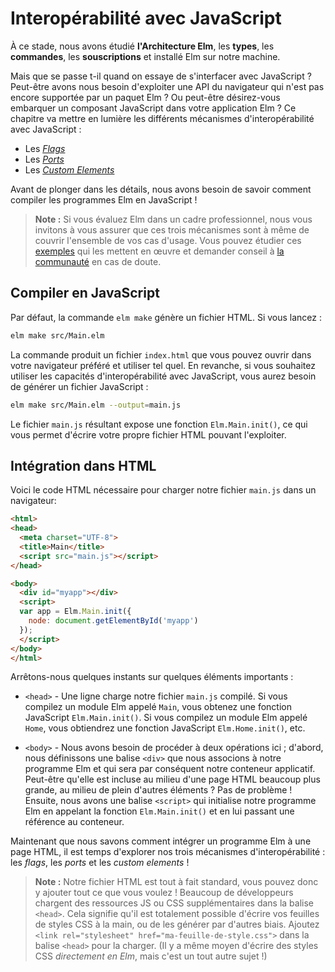 # Interopérabilité avec JavaScript

À ce stade, nous avons étudié **l'Architecture Elm**, les **types**, les **commandes**, les **souscriptions** et installé Elm sur notre machine.

Mais que se passe t-il quand on essaye de s'interfacer avec JavaScript ? Peut-être avons nous besoin d'exploiter une API du navigateur qui n'est pas encore supportée par un paquet Elm ? Ou peut-être désirez-vous embarquer un composant JavaScript dans votre application Elm ? Ce chapitre va mettre en lumière les différents mécanismes d'interopérabilité avec JavaScript :

- Les *[Flags](/interop/flags.html)*
- Les *[Ports](/interop/ports.html)*
- Les *[Custom Elements](/interop/custom_elements.html)*

Avant de plonger dans les détails, nous avons besoin de savoir comment compiler les programmes Elm en JavaScript !

> **Note :** Si vous évaluez Elm dans un cadre professionnel, nous vous invitons à vous assurer que ces trois mécanismes sont à même de couvrir l'ensemble de vos cas d'usage. Vous pouvez étudier ces [exemples](https://github.com/elm-community/js-integration-examples/) qui les mettent en œuvre et demander conseil à [la communauté](https://discourse.elm-lang.org/) en cas de doute.

## Compiler en JavaScript

Par défaut, la commande `elm make` génère un fichier HTML. Si vous lancez :

```bash
elm make src/Main.elm
```

La commande produit un fichier `index.html` que vous pouvez ouvrir dans votre navigateur préféré et utiliser tel quel. En revanche, si vous souhaitez utiliser les capacités d'interopérabilité avec JavaScript, vous aurez besoin de générer un fichier JavaScript :

```bash
elm make src/Main.elm --output=main.js
```

Le fichier `main.js` résultant expose une fonction `Elm.Main.init()`, ce qui vous permet d'écrire votre propre fichier HTML pouvant l'exploiter.

## Intégration dans HTML

Voici le code HTML nécessaire pour charger notre fichier `main.js` dans un navigateur:

```html
<html>
<head>
  <meta charset="UTF-8">
  <title>Main</title>
  <script src="main.js"></script>
</head>

<body>
  <div id="myapp"></div>
  <script>
  var app = Elm.Main.init({
    node: document.getElementById('myapp')
  });
  </script>
</body>
</html>
```

Arrêtons-nous quelques instants sur quelques éléments importants :

- `<head>` - Une ligne charge notre fichier `main.js` compilé. Si vous compilez un module Elm appelé `Main`, vous obtenez une fonction JavaScript `Elm.Main.init()`. Si vous compilez un module Elm appelé `Home`, vous obtiendrez une fonction JavaScript `Elm.Home.init()`, etc.

- `<body>` - Nous avons besoin de procéder à deux opérations ici ; d'abord, nous définissons une balise `<div>` que nous associons à notre programme Elm et qui sera par conséquent notre conteneur applicatif. Peut-être qu'elle est incluse au milieu d'une page HTML beaucoup plus grande, au milieu de plein d'autres éléments ? Pas de problème ! Ensuite, nous avons une balise `<script>` qui initialise notre programme Elm en appelant la fonction `Elm.Main.init()` et en lui passant une référence au conteneur.

Maintenant que nous savons comment intégrer un programme Elm à une page HTML, il est temps d'explorer nos trois mécanismes d'interopérabilité : les *flags*, les *ports* et les *custom elements* !

> **Note :** Notre fichier HTML est tout à fait standard, vous pouvez donc y ajouter tout ce que vous voulez ! Beaucoup de développeurs chargent des ressources JS ou CSS supplémentaires dans la balise `<head>`. Cela signifie qu'il est totalement possible d'écrire vos feuilles de styles CSS à la main, ou de les générer par d'autres biais. Ajoutez `<link rel="stylesheet" href="ma-feuille-de-style.css">` dans la balise `<head>` pour la charger. (Il y a même moyen d'écrire des styles CSS _directement en Elm_, mais c'est un tout autre sujet !)
